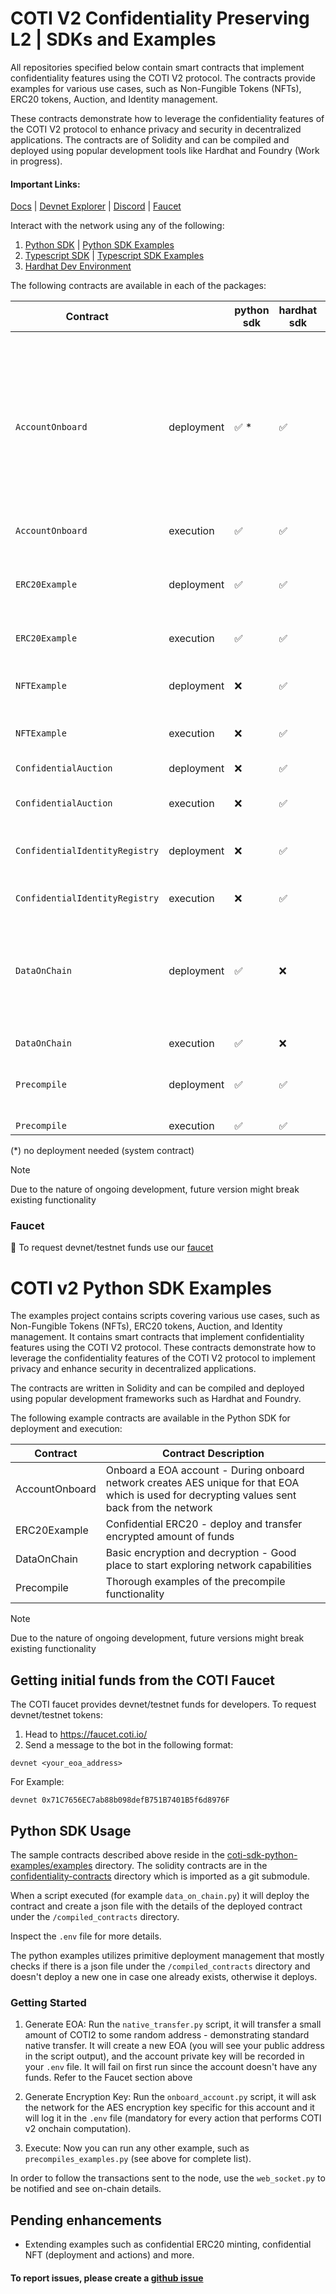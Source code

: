 # COTI V2 Confidentiality Preserving L2 | SDKs and Examples

All repositories specified below contain smart contracts that implement confidentiality features using the COTI V2 protocol.
The contracts provide examples for various use cases, such as Non-Fungible Tokens (NFTs), ERC20 tokens, Auction, and Identity management.

These contracts demonstrate how to leverage the confidentiality features of the COTI V2 protocol to enhance privacy and security in decentralized applications.
The contracts are of Solidity and can be compiled and deployed using popular development tools like Hardhat and Foundry (Work in progress).

#### Important Links:

[Docs](https://docs.coti.io) | [Devnet Explorer](https://explorer-devnet.coti.io) | [Discord](https://discord.gg/cuCykh8P4m) | [Faucet](https://faucet.coti.io)

Interact with the network using any of the following:

1. [Python SDK](https://github.com/coti-io/coti-sdk-python) | [Python SDK Examples](https://github.com/coti-io/coti-sdk-python-examples)
2. [Typescript SDK](https://github.com/coti-io/coti-sdk-typescript) | [Typescript SDK Examples](https://github.com/coti-io/coti-sdk-typescript-examples)
3. [Hardhat Dev Environment](https://github.com/coti-io/confidentiality-contracts)

The following contracts are available in each of the packages:

| Contract                       |            | python sdk | hardhat sdk | typescript sdk | Contract Description                                                                                                                          |
|--------------------------------|------------|------------|-------------|----------------|-----------------------------------------------------------------------------------------------------------------------------------------------|
| `AccountOnboard`               | deployment | ✅ *        | ✅           | ❌              | Onboard a EOA account - During onboard network creates AES unique for that EOA which is used for decrypting values sent back from the network |
| `AccountOnboard`               | execution  | ✅          | ✅           | ✅              | "                                                                                                                                             |
| `ERC20Example`                 | deployment | ✅          | ✅           | ❌              | Confidential ERC20 - deploy and transfer encrypted amount of funds                                                                            |
| `ERC20Example`                 | execution  | ✅          | ✅           | ✅              | "                                                                                                                                             |
| `NFTExample`                   | deployment | ❌          | ✅           | ❌              | Confidential NFT example - saving encrypted data                                                                                              |
| `NFTExample`                   | execution  | ❌          | ✅           | ❌              | "                                                                                                                                             |
| `ConfidentialAuction`          | deployment | ❌          | ✅           | ❌              | Confidential auction - encrypted bid amount                                                                                                   |
| `ConfidentialAuction`          | execution  | ❌          | ✅           | ❌              | "                                                                                                                                             |
| `ConfidentialIdentityRegistry` | deployment | ❌          | ✅           | ❌              | Confidential Identity Registry - Encrypted identity data                                                                                      |
| `ConfidentialIdentityRegistry` | execution  | ❌          | ✅           | ❌              | "                                                                                                                                             |
| `DataOnChain`                  | deployment | ✅          | ❌           | ❌              | Basic encryption and decryption - Good place to start explorining network capabilties                                                         |
| `DataOnChain`                  | execution  | ✅          | ❌           | ✅              | "                                                                                                                                             |
| `Precompile`                   | deployment | ✅          | ✅           | ❌              | Thorough examples of the precompile functionality                                                                                             |
| `Precompile`                   | execution  | ✅          | ✅           | ❌              | "                                                                                                                                             |-              |              

(*) no deployment needed (system contract)

> [!NOTE]  
> Due to the nature of ongoing development, future version might break existing functionality

### Faucet

🤖 To request devnet/testnet funds use our [faucet](https://faucet.coti.io)

# COTI v2 Python SDK Examples

The examples project contains scripts covering various use cases, such as Non-Fungible Tokens (NFTs), ERC20 tokens, Auction, and Identity management. It contains smart contracts that implement confidentiality features using the COTI V2 protocol. These contracts demonstrate how to leverage the confidentiality features of the COTI V2 protocol to implement privacy and enhance security in decentralized applications.

The contracts are written in Solidity and can be compiled and deployed using popular development frameworks such as
Hardhat and Foundry.

The following example contracts are available in the Python SDK for deployment and execution:

| Contract       | Contract Description                                                                                                                          |
|----------------|-----------------------------------------------------------------------------------------------------------------------------------------------|
| AccountOnboard | Onboard a EOA account - During onboard network creates AES unique for that EOA which is used for decrypting values sent back from the network |
| ERC20Example   | Confidential ERC20 - deploy and transfer encrypted amount of funds                                                                            |
| DataOnChain    | Basic encryption and decryption - Good place to start exploring network capabilities                                                          |
| Precompile     | Thorough examples of the precompile functionality                                                                                             |

> [!NOTE]  
> Due to the nature of ongoing development, future versions might break existing functionality

## Getting initial funds from the COTI Faucet

The COTI faucet provides devnet/testnet funds for developers. To request devnet/testnet tokens:

1. Head to https://faucet.coti.io/
2. Send a message to the bot in the following format:

```
devnet <your_eoa_address> 
```

For Example:

```
devnet 0x71C7656EC7ab88b098defB751B7401B5f6d8976F
```

## Python SDK Usage

The sample contracts described above reside in the [coti-sdk-python-examples/examples](/examples/) directory. The solidity contracts are in the [confidentiality-contracts](/confidentiality-contracts/) directory which is imported as a git submodule.

When a script executed (for example `data_on_chain.py`) it will deploy the contract and create a json file with the details of the deployed contract under the `/compiled_contracts` directory.

Inspect the `.env` file for more details.

The python examples utilizes primitive deployment management that mostly checks if there is a json file under the `/compiled_contracts` directory and doesn't deploy a new one in case one already exists, otherwise it deploys.

### Getting Started

1. Generate EOA: Run the `native_transfer.py` script, it will transfer a small amount of COTI2 to some random address - demonstrating standard native transfer. It will create a new EOA (you will see your public address in the script output), and the account private key will be recorded in your `.env` file. It will fail on first run since the account doesn't have any funds. Refer to the Faucet section above

2. Generate Encryption Key: Run the `onboard_account.py` script, it will ask the network for the AES encryption key specific for this account and it will log it in the `.env` file (mandatory for every action that performs COTI v2 onchain computation).

3. Execute: Now you can run any other example, such as `precompiles_examples.py` (see above for complete list).

In order to follow the transactions sent to the node, use the `web_socket.py` to be notified and see on-chain details.

## Pending enhancements

* Extending examples such as confidential ERC20 minting, confidential NFT (deployment and actions) and more.

#### To report issues, please create a [github issue](https://github.com/coti-io/coti-sdk-python/issues)

